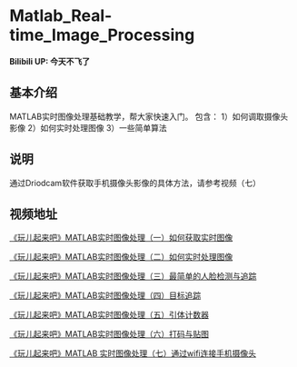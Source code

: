 # Matlab_Real-time_Image_Processing


**Bilibili UP: 今天不飞了**


## 基本介绍
MATLAB实时图像处理基础教学，帮大家快速入门。
包含： 
1）如何调取摄像头影像
2）如何实时处理图像
3）一些简单算法

## 说明
通过Driodcam软件获取手机摄像头影像的具体方法，请参考视频（七）

## 视频地址
[《玩儿起来吧》MATLAB实时图像处理（一）如何获取实时图像](https://www.bilibili.com/video/BV1FY411w7fs)

[《玩儿起来吧》MATLAB实时图像处理（二）如何实时处理图像](https://www.bilibili.com/video/BV1cr4y1b7zn/?share_source=copy_web)

[《玩儿起来吧》MATLAB实时图像处理（三）最简单的人脸检测与追踪](https://www.bilibili.com/video/BV1DU4y1m7cF/?share_source=copy_web)

[《玩儿起来吧》MATLAB实时图像处理（四）目标追踪](https://www.bilibili.com/video/BV1JT4y1B7bj/?share_source=copy_web)

[《玩儿起来吧》MATLAB实时图像处理（五）引体计数器](https://www.bilibili.com/video/BV1iT411V7my/?share_source=copy_web)

[《玩儿起来吧》MATLAB实时图像处理（六）打码与贴图]( https://www.bilibili.com/video/BV1t3411g7S6/?share_source=copy_web)

[《玩儿起来吧》MATLAB 实时图像处理（七）通过wifi连接手机摄像头](https://www.bilibili.com/video/BV15F411c71G/?share_source=copy_web)

